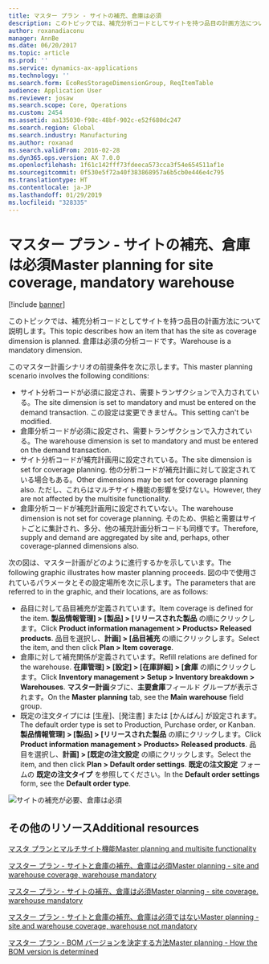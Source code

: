 ```yaml
---
title: マスター プラン - サイトの補充、倉庫は必須
description: このトピックでは、補充分析コードとしてサイトを持つ品目の計画方法について説明します。 倉庫は必須の分析コードです。
author: roxanadiaconu
manager: AnnBe
ms.date: 06/20/2017
ms.topic: article
ms.prod: ''
ms.service: dynamics-ax-applications
ms.technology: ''
ms.search.form: EcoResStorageDimensionGroup, ReqItemTable
audience: Application User
ms.reviewer: josaw
ms.search.scope: Core, Operations
ms.custom: 2454
ms.assetid: aa135030-f98c-48bf-902c-e52f680dc247
ms.search.region: Global
ms.search.industry: Manufacturing
ms.author: roxanad
ms.search.validFrom: 2016-02-28
ms.dyn365.ops.version: AX 7.0.0
ms.openlocfilehash: 1f61c142fff73fdeeca573cca3f54e654511af1e
ms.sourcegitcommit: 0f530e5f72a40f383868957a6b5cb0e446e4c795
ms.translationtype: HT
ms.contentlocale: ja-JP
ms.lasthandoff: 01/29/2019
ms.locfileid: "328335"
---
```

# <a name="master-planning-for-site-coverage-mandatory-warehouse"></a><span data-ttu-id="c30ac-104">マスター プラン - サイトの補充、倉庫は必須</span><span class="sxs-lookup"><span data-stu-id="c30ac-104">Master planning for site coverage, mandatory warehouse</span></span>

[!include [banner](../includes/banner.md)]

<span data-ttu-id="c30ac-105">このトピックでは、補充分析コードとしてサイトを持つ品目の計画方法について説明します。</span><span class="sxs-lookup"><span data-stu-id="c30ac-105">This topic describes how an item that has the site as coverage dimension is planned.</span></span> <span data-ttu-id="c30ac-106">倉庫は必須の分析コードです。</span><span class="sxs-lookup"><span data-stu-id="c30ac-106">Warehouse is a mandatory dimension.</span></span>

<span data-ttu-id="c30ac-107">このマスター計画シナリオの前提条件を次に示します。</span><span class="sxs-lookup"><span data-stu-id="c30ac-107">This master planning scenario involves the following conditions:</span></span>

-   <span data-ttu-id="c30ac-108">サイト分析コードが必須に設定され、需要トランザクションで入力されている。</span><span class="sxs-lookup"><span data-stu-id="c30ac-108">The site dimension is set to mandatory and must be entered on the demand transaction.</span></span> <span data-ttu-id="c30ac-109">この設定は変更できません。</span><span class="sxs-lookup"><span data-stu-id="c30ac-109">This setting can't be modified.</span></span>
-   <span data-ttu-id="c30ac-110">倉庫分析コードが必須に設定され、需要トランザクションで入力されている。</span><span class="sxs-lookup"><span data-stu-id="c30ac-110">The warehouse dimension is set to mandatory and must be entered on the demand transaction.</span></span>
-   <span data-ttu-id="c30ac-111">サイト分析コードが補充計画用に設定されている。</span><span class="sxs-lookup"><span data-stu-id="c30ac-111">The site dimension is set for coverage planning.</span></span> <span data-ttu-id="c30ac-112">他の分析コードが補充計画に対して設定されている場合もある。</span><span class="sxs-lookup"><span data-stu-id="c30ac-112">Other dimensions may be set for coverage planning also.</span></span> <span data-ttu-id="c30ac-113">ただし、これらはマルチサイト機能の影響を受けない。</span><span class="sxs-lookup"><span data-stu-id="c30ac-113">However, they are not affected by the multisite functionality.</span></span>
-   <span data-ttu-id="c30ac-114">倉庫分析コードが補充計画用に設定されていない。</span><span class="sxs-lookup"><span data-stu-id="c30ac-114">The warehouse dimension is not set for coverage planning.</span></span> <span data-ttu-id="c30ac-115">そのため、供給と需要はサイトごとに集計され、多分、他の補充計画分析コードも同様です。</span><span class="sxs-lookup"><span data-stu-id="c30ac-115">Therefore, supply and demand are aggregated by site and, perhaps, other coverage-planned dimensions also.</span></span>

<span data-ttu-id="c30ac-116">次の図は、マスター計画がどのように進行するかを示しています。</span><span class="sxs-lookup"><span data-stu-id="c30ac-116">The following graphic illustrates how master planning proceeds.</span></span> <span data-ttu-id="c30ac-117">図の中で使用されているパラメータとその設定場所を次に示します。</span><span class="sxs-lookup"><span data-stu-id="c30ac-117">The parameters that are referred to in the graphic, and their locations, are as follows:</span></span>
-   <span data-ttu-id="c30ac-118">品目に対して品目補充が定義されています。</span><span class="sxs-lookup"><span data-stu-id="c30ac-118">Item coverage is defined for the item.</span></span> <span data-ttu-id="c30ac-119">**製品情報管理] &gt; [製品] &gt; [リリースされた製品** の順にクリックします。</span><span class="sxs-lookup"><span data-stu-id="c30ac-119">Click **Product information management &gt; Products&gt; Released products**.</span></span> <span data-ttu-id="c30ac-120">品目を選択し、**計画] &gt; [品目補充** の順にクリックします。</span><span class="sxs-lookup"><span data-stu-id="c30ac-120">Select the item, and then click **Plan &gt; Item coverage**.</span></span>
-   <span data-ttu-id="c30ac-121">倉庫に対して補充関係が定義されています。</span><span class="sxs-lookup"><span data-stu-id="c30ac-121">Refill relations are defined for the warehouse.</span></span> <span data-ttu-id="c30ac-122">**在庫管理] &gt; [設定] &gt; [在庫詳細] &gt; [倉庫** の順にクリックします。</span><span class="sxs-lookup"><span data-stu-id="c30ac-122">Click **Inventory management &gt; Setup &gt; Inventory breakdown &gt; Warehouses**.</span></span> <span data-ttu-id="c30ac-123">**マスター計画**タブに、**主要倉庫**フィールド グループが表示されます。</span><span class="sxs-lookup"><span data-stu-id="c30ac-123">On the **Master planning** tab, see the **Main warehouse** field group.</span></span>
-   <span data-ttu-id="c30ac-124">既定の注文タイプには [生産]、[発注書] または [かんばん] が設定されます。</span><span class="sxs-lookup"><span data-stu-id="c30ac-124">The default order type is set to Production, Purchase order, or Kanban.</span></span> <span data-ttu-id="c30ac-125">**製品情報管理] &gt; [製品] &gt; [リリースされた製品** の順にクリックします。</span><span class="sxs-lookup"><span data-stu-id="c30ac-125">Click **Product information management &gt; Products&gt; Released products**.</span></span> <span data-ttu-id="c30ac-126">品目を選択し、**計画] &gt; [既定の注文設定** の順にクリックします。</span><span class="sxs-lookup"><span data-stu-id="c30ac-126">Select the item, and then click **Plan &gt; Default order settings**.</span></span> <span data-ttu-id="c30ac-127">**既定の注文設定** フォームの **既定の注文タイプ** を参照してください。</span><span class="sxs-lookup"><span data-stu-id="c30ac-127">In the **Default order settings** form, see the **Default order type**.</span></span>

![サイトの補充が必要、倉庫は必須    ](./media/multisitedemandexplosionscenarioforsitecoveragewarehousemandatory.jpg)



<a name="additional-resources"></a><span data-ttu-id="c30ac-129">その他のリソース</span><span class="sxs-lookup"><span data-stu-id="c30ac-129">Additional resources</span></span>
--------

[<span data-ttu-id="c30ac-130">マスタ プランとマルチサイト機能</span><span class="sxs-lookup"><span data-stu-id="c30ac-130">Master planning and multisite functionality</span></span>](master-plan-multisite-functionality.md)

[<span data-ttu-id="c30ac-131">マスター プラン - サイトと倉庫の補充、倉庫は必須</span><span class="sxs-lookup"><span data-stu-id="c30ac-131">Master planning - site and warehouse coverage, warehouse mandatory</span></span>](master-plan-site-warehouse-coverage-warehouse-mandatory.md)

[<span data-ttu-id="c30ac-132">マスター プラン - サイトの補充、倉庫は必須</span><span class="sxs-lookup"><span data-stu-id="c30ac-132">Master planning - site coverage. warehouse mandatory</span></span>](master-plan-site-coverage-warehouse-mandatory.md)

[<span data-ttu-id="c30ac-133">マスター プラン - サイトと倉庫の補充、倉庫は必須ではない</span><span class="sxs-lookup"><span data-stu-id="c30ac-133">Master planning - site and warehouse coverage, warehouse not mandatory</span></span>](master-plan-site-warehouse-coverage-warehouse-not-mandatory.md)

[<span data-ttu-id="c30ac-134">マスター プラン - BOM バージョンを決定する方法</span><span class="sxs-lookup"><span data-stu-id="c30ac-134">Master planning - How the BOM version is determined</span></span>](master-plan-bom-version-determined.md)



